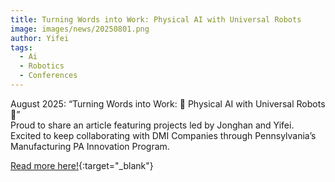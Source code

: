 ```yaml
---
title: Turning Words into Work: Physical AI with Universal Robots
image: images/news/20250801.png
author: Yifei
tags: 
  - Ai
  - Robotics
  - Conferences
---
```


August 2025: “Turning Words into Work: 🧠 Physical AI with Universal Robots 🤖”  
Proud to share an article featuring projects led by Jonghan and Yifei.  
Excited to keep collaborating with DMI Companies through Pennsylvania’s Manufacturing PA Innovation Program.  

[Read more here!](https://www.linkedin.com/pulse/...){:target="_blank"}
